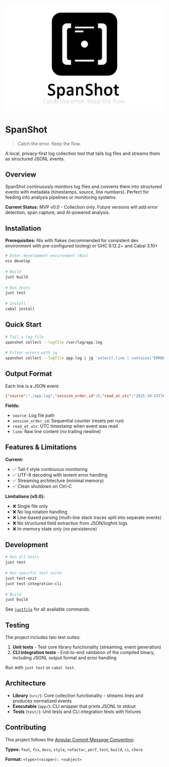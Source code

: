 <div align="center">
  <img src="logo-removebg.png" alt="SpanShot Logo" width="600"/>
</div>

# SpanShot

> Catch the error. Keep the flow.

A local, privacy-first log collection tool that tails log files and streams them as structured JSONL events.

## Overview

SpanShot continuously monitors log files and converts them into structured events with metadata (timestamps, source, line numbers). Perfect for feeding into analysis pipelines or monitoring systems.

**Current Status:** MVP v0.0 - Collection only. Future versions will add error detection, span capture, and AI-powered analysis.

## Installation

**Prerequisites:** Nix with flakes (recommended for consistent dev environment with pre-configured tooling) or GHC 9.12.2+ and Cabal 3.10+

```bash
# Enter development environment (Nix)
nix develop

# Build
just build

# Run tests
just test

# Install
cabal install
```

## Quick Start

```bash
# Tail a log file
spanshot collect --logfile /var/log/app.log

# Filter errors with jq
spanshot collect --logfile app.log | jq 'select(.line | contains("ERROR"))'
```

## Output Format

Each line is a JSON event:

```json
{"source":"./app.log","session_order_id":0,"read_at_utc":"2025-10-15T16:32:05.123456Z","line":"[INFO] Application started"}
```

**Fields:**
- `source`: Log file path
- `session_order_id`: Sequential counter (resets per run)
- `read_at_utc`: UTC timestamp when event was read
- `line`: Raw line content (no trailing newline)

## Features & Limitations

**Current:**
- ✅ Tail-f style continuous monitoring
- ✅ UTF-8 decoding with lenient error handling
- ✅ Streaming architecture (minimal memory)
- ✅ Clean shutdown on Ctrl-C

**Limitations (v0.0):**
- ❌ Single file only
- ❌ No log rotation handling
- ❌ Line-based parsing (multi-line stack traces split into separate events)
- ❌ No structured field extraction from JSON/logfmt logs
- ❌ In-memory state only (no persistence)

## Development

```bash
# Run all tests
just test

# Run specific test suite
just test-unit
just test-integration-cli

# Build
just build
```

See [`justfile`](justfile) for all available commands.

## Testing

The project includes two test suites:

1. **Unit tests** - Test core library functionality (streaming, event generation)
2. **CLI integration tests** - End-to-end validation of the compiled binary, including JSONL output format and error handling

Run with `just test` or `cabal test`.

## Architecture

- **Library** (`src/`): Core collection functionality - streams lines and produces normalized events
- **Executable** (`app/`): CLI wrapper that prints JSONL to stdout
- **Tests** (`test/`): Unit tests and CLI integration tests with fixtures

## Contributing

This project follows the [Angular Commit Message Convention](https://github.com/angular/angular/blob/22b96b9/CONTRIBUTING.md#commit).

**Types:** `feat`, `fix`, `docs`, `style`, `refactor`, `perf`, `test`, `build`, `ci`, `chore`

**Format:** `<type>(<scope>): <subject>`
